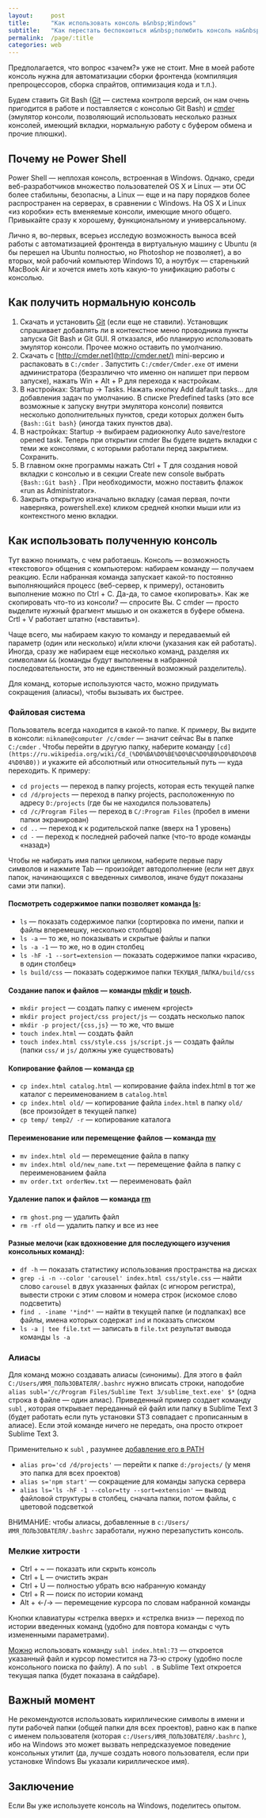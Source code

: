 ```yaml
---
layout:     post
title:      "Как использовать консоль в&nbsp;Windows"
subtitle:   "Как перестать беспокоиться и&nbsp;полюбить консоль на&nbsp;Windows, если Вы&nbsp;—&nbsp;фронтендер"
permalink:  /page/:title
categories: web
---
```


Предполагается, что вопрос «зачем?» уже не стоит. Мне в моей работе консоль нужна для автоматизации сборки фронтенда (компиляция препроцессоров, сборка спрайтов, оптимизация кода и т.п.).

Будем ставить Git Bash ([Git](https://git-scm.com/) — система контроля версий, он нам очень пригодится в работе и поставляется с консолью Git Bash) и [cmder](http://cmder.net/) (эмулятор консоли, позволяющий использовать несколько разных консолей, имеющий вкладки, нормальную работу с буфером обмена и прочие плюшки).

## Почему не Power Shell

Power Shell — неплохая консоль, встроенная в Windows. Однако, среди веб-разработчиков множество пользователей OS X и Linux — эти ОС более стабильны, безопасны, а Linux — еще и на пару порядков более распространен на серверах, в сравнении с Windows. На OS X и Linux «из коробки» есть вменяемые консоли, имеющие много общего. Привыкайте сразу к хорошему, функциональному и универсальному.

Лично я, во-первых, всерьез исследую возможность выноса всей работы с автоматизацией фронтенда в виртуальную машину с Ubuntu (я бы перешел на Ubuntu полностью, но Photoshop не позволяет), а во вторых, мой рабочий компьютер Windows 10, а ноутбук — старенький MacBook Air и хочется иметь хоть какую-то унификацию работы с консолью.

## Как получить нормальную консоль

1.  Скачать и установить [Git](https://git-scm.com/download/win) (если еще не ставили). Установщик спрашивает добавлять ли в контекстное меню проводника пункты запуска Git Bash и Git GUI. Я отказался, ибо планирую использовать эмулятор консоли. Прочее можно оставить по умолчанию.
2.  Скачать с [http://cmder.net](http://cmder.net/) mini-версию и распаковать в `C:/cmder` . Запустить `C:/cmder/Cmder.exe` от имени администратора (безразлично что именно он напишет при первом запуске), нажать Win + Alt + P для перехода к настройкам.
3.  В настройках: Startup → Tasks. Нажать кнопку Add dafault tasks... для добавления задач по умолчанию. В списке Predefined tasks (это все возможные к запуску внутри эмулятора консоли) появится несколько дополнительных пунктов, среди которых должен быть `{Bash::Git bash}` (иногда таких пунктов два).
4.  В настройках: Startup → выбираем радиокнопку Auto save/restore opened task. Теперь при открытии cmder Вы будете видеть вкладки с теми же консолями, с которыми работали перед закрытием. Сохранить.
5.  В главном окне программы нажать Ctrl + T для создания новой вкладки с консолью и в секции Create new console выбрать `{Bash::Git bash}` . При необходимости, можно поставить флажок «run as Administrator».
6.  Закрыть открытую изначально вкладку (самая первая, почти наверняка, powershell.exe) кликом средней кнопки мыши или из контекстного меню вкладки.

## Как использовать полученную консоль

Тут важно понимать, с чем работаешь. Консоль — возможность «текстового» общения с компьютером: набираем команду — получаем реакцию. Если набранная команда запускает какой-то постоянно выполняющийся процесс (веб-сервер, к примеру), остановить выполнение можно по Ctrl + C. Да-да, то самое «копировать». Как же скопировать что-то из консоли? — спросите Вы. С cmder — просто выделите нужный фрагмент мышью и он окажется в буфере обмена. Crtl + V работает штатно («вставить»).

Чаще всего, мы набираем какую то команду и передаваемый ей параметр (один или несколько) и/или ключи (указания как ей работать). Иногда, сразу же набираем еще несколько команд, разделяя их символами `&&` (команды будут выполнены в набранной последовательности, это не единственный возможный разделитель).

Для команд, которые используются часто, можно придумать сокращения (алиасы), чтобы вызывать их быстрее.

### Файловая система

Пользователь всегда находится в какой-то папке. К примеру, Вы видите в консоли: `nikname@computer /c/cmder` — значит сейчас Вы в папке `C:/cmder` . Чтобы перейти в другую папку, наберите команду `[cd](https://ru.wikipedia.org/wiki/Cd_(%D0%BA%D0%BE%D0%BC%D0%B0%D0%BD%D0%B4%D0%B0))` и укажите ей абсолютный или относительный путь — куда переходить. К примеру:

*   `cd projects` — переход в папку projects, которая есть текущей папке
*   `cd /d/projects` — переход в папку projects, расположенную по адресу `D:/projects`
    (где бы не находился пользователь)
*   `cd /c/Program Files` — переход в `C/:Program Files`
    (пробел в имени папки экранирован)
*   `cd ..` — переход к к родительской папке
    (вверх на 1 уровень)
*   `cd -` — переход к последней рабочей папке
    (что-то вроде команды «назад»)

Чтобы не набирать имя папки целиком, наберите первые пару символов и нажмите Tab — произойдет автодополнение (если нет двух папок, начинающихся с введенных символов, иначе будут показаны сами эти папки).

#### Посмотреть содержимое папки позволяет команда [ls](https://ru.wikipedia.org/wiki/Ls):

*   `ls` — показать содержимое папки
    (сортировка по имени, папки и файлы вперемешку, несколько столбцов)
*   `ls -a` — то же, но показывать и скрытые файлы и папки
*   `ls -a -1` — то же, но в один столбец
*   `ls -hF -1 --sort=extension` — показать содержимое папки «красиво, в один столбец»
*   `ls build/css` — показать содержимое папки `ТЕКУЩАЯ_ПАПКА/build/css`

#### Создание папок и файлов — команды [mkdir](https://ru.wikipedia.org/wiki/Mkdir) и [touch](https://ru.wikipedia.org/wiki/Touch).

*   `mkdir project` — создать папку с именем «project»
*   `mkdir project project/css project/js` — создать несколько папок
*   `mkdir -p project/{css,js}` — то же, что выше
*   `touch index.html` — создать файл
*   `touch index.html css/style.css js/script.js` — создать файлы
    (папки `css/` и `js/` должны уже существовать)

#### Копирование файлов — команда [cp](https://ru.wikipedia.org/wiki/Cp)

*   `cp index.html catalog.html` — копирование файла index.html в тот же каталог с переименованием в `catalog.html`
*   `cp index.html old/` — копирование файла `index.html` в папку `old/`
    (все произойдет в текущей папке)
*   `cp temp/ temp2/ -r` — копирование каталога

#### Переименование или перемещение файлов — команда [mv](https://ru.wikipedia.org/wiki/Mv)

*   `mv index.html old` — перемещение файла в папку
*   `mv index.html old/new_name.txt` — перемещение файла в папку с переименованием файла
*   `mv order.txt orderNew.txt` — переименовать файл

#### Удаление папок и файлов — команда [rm](https://ru.wikipedia.org/wiki/Rm)

*   `rm ghost.png` — удалить файл
*   `rm -rf old` — удалить папку и все из нее

#### Разные мелочи (как вдохновение для последующего изучения консольных команд):

*   `df -h` — показать статистику использования пространства на дисках
*   `grep -i -n --color 'carousel' index.html css/style.css` — найти слово `carousel` в двух указанных файлах (с игнором регистра), вывести строки с этим словом и номера строк (искомое слово подсветить)
*   `find . -iname '*ind*'` — найти в текущей папке (и подпапках) все файлы, имена которых содержат `ind` и показать списком
*   `ls -a | tee file.txt` — записать в `file.txt` результат вывода команды `ls -a`

### Алиасы

Для команд можно создавать алиасы (синонимы). Для этого в файл `C:/Users/ИМЯ_ПОЛЬЗОВАТЕЛЯ/.bashrc` нужно вписать строки, наподобие `alias subl='/c/Program Files/Sublime Text 3/sublime_text.exe' $*` (одна строка в файле — один алиас). Приведенный пример создает команду `subl` , которая открывает переданный ей файл или папку в Sublime Text 3 (будет работать если путь установки ST3 совпадает с прописанным в алиасе). Если этой команде ничего не передать, она просто откроет Sublime Text 3.

Применительно к `subl` , разумнее [добавление его в PATH](http://nicothin.pro/page/windows-path)

*   `alias pro='cd /d/projects'` — перейти к папке `d:/projects/` (у меня это папка для всех проектов)
*   `alias s='npm start'` — сокращение для команды запуска сервера
*   `alias ls='ls -hF -1 --color=tty --sort=extension'` — вывод файловой структуры в столбец, сначала папки, потом файлы, с цветовой подсветкой

ВНИМАНИЕ: чтобы алиасы, добавленные в `c:/Users/ИМЯ_ПОЛЬЗОВАТЕЛЯ/.bashrc` заработали, нужно перезапустить консоль.

### Мелкие хитрости

*   Ctrl + ~ — показать или скрыть консоль
*   Ctrl + L — очистить экран
*   Ctrl + U — полностью убрать всю набранную команду
*   Ctrl + R — поиск по истории команд
*   Alt + ←/→ — перемещение курсора по словам набранной команды

Кнопки клавиатуры «стрелка вверх» и «стрелка вниз» — переход по истории введенных команд (удобно для повтора команды с чуть измененными параметрами).

[Можно](https://youtu.be/InDJwlCULuQ?t=53s) использовать команду `subl index.html:73` — откроется указанный файл и курсор поместится на 73-ю строку (удобно после консольного поиска по файлу). А по `subl .` в Sublime Text откроется текущая папка (будет показана в сайдбаре).

## Важный момент

Не рекомендуются использовать кириллические символы в имени и пути рабочей папки (общей папки для всех проектов), равно как в папке с именем пользователя (которая `c:/Users/ИМЯ_ПОЛЬЗОВАТЕЛЯ/.bashrc` ), ибо на Windows это может вызвать непредсказуемое поведение консольных утилит (да, лучше создать нового пользователя, если при установке Windows Вы указали кириллическое имя).

## Заключение

Если Вы уже используете консоль на Windows, поделитесь опытом.
